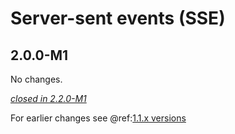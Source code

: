 # Server-sent events (SSE)

## 2.0.0-M1

No changes.

[*closed in 2.2.0-M1*](https://github.com/akka/alpakka/issues?q=is%3Aclosed+milestone%3A2.0.0-M1+label%3Ap%3Asse)

For earlier changes see @ref:[1.1.x versions](../1.1.x/sse.md)
